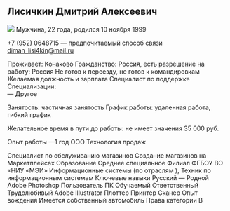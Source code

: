 ## Лисичкин Дмитрий Алексеевич
![](https://static8.depositphotos.com/1207999/1027/i/600/depositphotos_10275820-stock-photo-business-man-suit-avatar.jpg)
Мужчина, 22 года, родился 10 ноября 1999

+7 (952) 0648715 — предпочитаемый способ связи
diman_lisi4kin@mail.ru

Проживает: Конаково
Гражданство: Россия, есть разрешение на работу: Россия
Не готов к переезду, не готов к командировкам
Желаемая должность и зарплата
Специалист по поддержке
Специализации:  
—  Другое

Занятость: частичная занятость
График работы: удаленная работа, гибкий график

Желательное время в пути до работы: не имеет значения	35 000
руб.

Опыт работы —1 год
ООО Технология продаж

Специалист по обслуживанию магазинов
Создание магазинов на Маркетплейсах
Образование
Среднее специальное
Филиал ФГБОУ ВО «НИУ «МЭИ»
Информационные системы (по отраслям ), Техник по информационным системам 
Ключевые навыки
Русский — Родной
Adobe Photoshop  Пользователь ПК  Обучаемый  Ответственный  Трудолюбивый  Adobe Illustrator  Плоттер  Принтер  Сканер
Опыт вождения
Имеется собственный автомобиль
Права категории B
